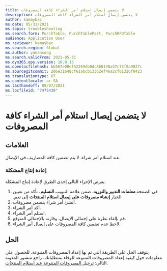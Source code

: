 ```yaml
---
title: لا يتضمن إيصال استلام أمر الشراء كافة المصروفات
description: لا يتضمن إيصال استلام أمر الشراء كافة المصروفات
author: kamaybac
ms.date: 05/31/2021
ms.topic: troubleshooting
ms.search.form: PurchTable, PurchTablePart, PurchRFQTable
audience: Application User
ms.reviewer: kamaybac
ms.search.region: Global
ms.author: yanansong
ms.search.validFrom: 2021-05-31
ms.dyn365.ops.version: 10.0.13
ms.openlocfilehash: bb567e00ef52269db0dc866148a37c73f0a9827c
ms.sourcegitcommit: 2d6e31648cf61abcb13362ef46a2cfb1326f0423
ms.translationtype: HT
ms.contentlocale: ar-SA
ms.lasthandoff: 09/07/2021
ms.locfileid: "7475430"
---
```

# <a name="a-purchase-order-receipt-doesnt-include-all-charges"></a>لا يتضمن إيصال استلام أمر الشراء كافة المصروفات

## <a name="symptoms"></a>العلامات

عند استلام أمر شراء، لا يتم تضمين كافة المصاريف في الإيصال.

### <a name="reproduce-the-issue"></a>إعادة إنتاج المشكلة

يعرض الإجراء التالي إحدى الطرق لإعادة إنتاج المشكلة.

1. في الصفحة **معلمات التدبير والتوريد**‬‏‫، ضمن علامة التبويب **التسليم**، تأكد من تعيين الخيار **إنشاء مصروفات على إيصال استلام المنتجات** إلى *نعم*.
1. أنشئ أمر شراء يتضمن مصروفات.
1. أكد أمر الشراء.
1. استلم أمر الشراء.
1. قم بإلقاء نظرة على إجمالي الإيصال، وقارنه بالإجمالي المتوقع.
1. لاحظ عدم تضمين كافة المصروفات على إيصال أمر الشراء.

## <a name="resolution"></a>الحل

يتوقف الحل على الطريقة التي تم بها إعداد المصروفات المتنوعة. للحصول على معلومات حول كيفية إعداد المصروفات المتنوعة للوفاء بمتطلباتك، راجع منشور المدونة التالي: [ترحيل المصروفات المتنوعة عند استلام المنتجات](https://cloudblogs.microsoft.com/dynamics365/no-audience/2014/11/11/post-misc-charges-at-time-of-product-receipt/).
